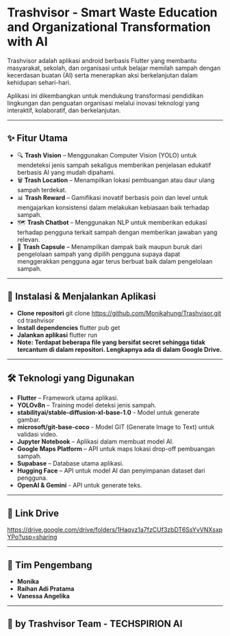 # Trashvisor - Smart Waste Education and Organizational Transformation with AI

Trashvisor adalah aplikasi android berbasis Flutter yang membantu masyarakat, sekolah, dan organisasi untuk belajar memilah sampah dengan kecerdasan buatan (AI) serta menerapkan aksi berkelanjutan dalam kehidupan sehari-hari.

Aplikasi ini dikembangkan untuk mendukung transformasi pendidikan lingkungan dan penguatan organisasi melalui inovasi teknologi yang interaktif, kolaboratif, dan berkelanjutan.

---

## ✨ Fitur Utama
- 🔍 **Trash Vision** – Menggunakan Computer Vision (YOLO) untuk mendeteksi jenis sampah sekaligus memberikan penjelasan edukatif berbasis AI yang mudah dipahami.
- 🗑️ **Trash Location** – Menampilkan lokasi pembuangan atau daur ulang sampah terdekat.
- 📊 **Trash Reward** – Gamifikasi inovatif berbasis poin dan level untuk mengajarkan konsistensi dalam melakukan kebiasaan baik terhadap sampah.
- 🗺️ **Trash Chatbot** – Menggunakan NLP untuk memberikan edukasi terhadap pengguna terkait sampah dengan memberikan jawaban yang relevan.
- 🔔 **Trash Capsule** – Menampilkan dampak baik maupun buruk dari pengelolaan sampah yang dipilih pengguna supaya dapat menggerakkan pengguna agar terus berbuat baik dalam pengelolaan sampah.

---

## 🚀 Instalasi & Menjalankan Aplikasi

- **Clone repositori**
git clone https://github.com/Monikahung/Trashvisor.git
cd trashvisor
- **Install dependencies**
flutter pub get
- **Jalankan aplikasi**
flutter run
- **Note: Terdapat beberapa file yang bersifat secret sehingga tidak tercantum di dalam repositori. Lengkapnya ada di dalam Google Drive.**

---

## 🛠️ Teknologi yang Digunakan
- **Flutter** – Framework utama aplikasi.
- **YOLOv8n** – Training model deteksi jenis sampah.
- **stabilityai/stable-diffusion-xl-base-1.0** - Model untuk generate gambar.
- **microsoft/git-base-coco** - Model GIT (Generate Image to Text) untuk validasi video.
- **Jupyter Notebook** – Aplikasi dalam membuat model AI.
- **Google Maps Platform** – API untuk maps lokasi drop-off pembuangan sampah.
- **Supabase** – Database utama aplikasi.
- **Hugging Face** – API untuk model AI dan penyimpanan dataset dari pengguna.
- **OpenAI & Gemini** - API untuk generate teks.

---

## 🔗 Link Drive
https://drive.google.com/drive/folders/1Haqvz1a7fzCUf3zbDT6SsYvVNXsxpYPo?usp=sharing

---

## 👥 Tim Pengembang
- **Monika**
- **Raihan Adi Pratama**
- **Vanessa Angelika**

---

## 📜 by Trashvisor Team - TECHSPIRION AI